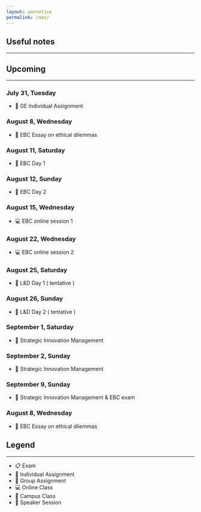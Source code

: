 ```yaml
---
layout: aacnotice
permalink: /aac/
---
```


## Useful notes

----

## Upcoming

----
### July 31, Tuesday
* :bust_in_silhouette: GE Individual Assignment

### August 8, Wednesday
* :bust_in_silhouette: EBC Essay on ethical dilemmas

### August 11, Saturday
* :school: EBC Day 1

### August 12, Sunday
* :school: EBC Day 2

### August 15, Wednesday
* :computer: EBC online session 1

### August 22, Wednesday
* :computer: EBC online session 2

### August 25, Saturday
* :microphone: L&D Day 1 ( tentative )

### August 26, Sunday
* :microphone: L&D Day 2 ( tentative )

### September 1, Saturday
* :school: Strategic Innovation Management

### September 2, Sunday
* :school: Strategic Innovation Management

### September 9, Sunday
* :school: Strategic Innovation Management & EBC exam

### August 8, Wednesday
* :bust_in_silhouette: EBC Essay on ethical dilemmas

## Legend

----
* :clipboard: Exam
* :bust_in_silhouette: Individual Assignment
* :busts_in_silhouette: Group Assignment
* :computer: Online Class
* :school: Campus Class
* :microphone: Speaker Session

